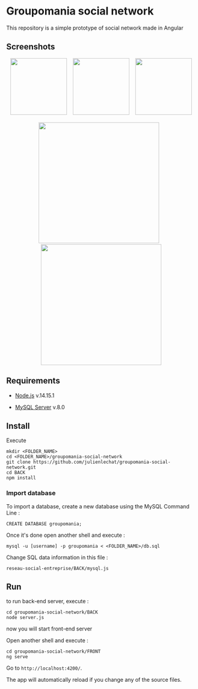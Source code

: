 # Groupomania social network

This repository is a simple prototype of social network made in Angular

## Screenshots

<div align="center">
    <img src="https://github.com/julienlechat/groupomania-social-network/blob/main/screenshot/login.PNG?raw=true" height="150px"</img>
    <img height="0" width="8px">
    <img src="https://github.com/julienlechat/groupomania-social-network/blob/main/screenshot/actuality-2.PNG?raw=true" height="150px"</img>
    <img height="0" width="8px">
    <img src="https://github.com/julienlechat/groupomania-social-network/blob/main/screenshot/settings.PNG?raw=true" height="150px"</img>
</div><br />
<div align="center">
    <img src="https://github.com/julienlechat/groupomania-social-network/blob/main/screenshot/actuality-1.PNG?raw=true" height="320px"</img>
    <img height="0" width="8px">
    <img src="https://github.com/julienlechat/groupomania-social-network/blob/main/screenshot/profile.PNG?raw=true" height="320px"</img>
</div>


## Requirements

- [Node.js](https://nodejs.org/fr/download/releases/) v.14.15.1

- [MySQL Server](https://www.mysql.com/fr/downloads/) v.8.0


## Install

Execute

```Shell
mkdir <FOLDER_NAME>
cd <FOLDER_NAME>/groupomania-social-network
git clone https://github.com/julienlechat/groupomania-social-network.git
cd BACK
npm install
```


### Import database

To import a database, create a new database using the MySQL Command Line :

```Shell
CREATE DATABASE groupomania;
```

Once it's done open another shell and execute : 

```Shell
mysql -u [username] -p groupomania < <FOLDER_NAME>/db.sql
```

Change SQL data information in this file :

```Shell
reseau-social-entreprise/BACK/mysql.js
```


## Run

to run back-end server, execute :

```Shell
cd groupomania-social-network/BACK
node server.js
```

now you will start front-end server

Open another shell and execute :

```Shell
cd groupomania-social-network/FRONT
ng serve
```

Go to `http://localhost:4200/`.

The app will automatically reload if you change any of the source files.
